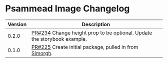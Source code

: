 # Psammead Image Changelog

| Version | Description |
|---------|-------------|
 | 0.2.0 | [PR#234](https://github.com/BBC-News/psammead/pull/234) Change height prop to be optional. Update the storybook example. |
| 0.1.0 | [PR#225](https://github.com/BBC-News/psammead/pull/225) Create initial package, pulled in from [Simorgh](https://github.com/BBC-News/simorgh). |
